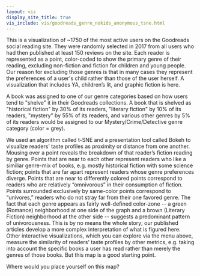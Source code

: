 ```yaml
--- 
layout: vis
display_site_title: true
vis_include: vis/goodreads_genre_nokids_anonymous_tsne.html
---
```


This is a visualization of ~1750 of the most active users on the Goodreads social reading site. They were randomly selected in 2017 from all users who had then published at least 150 reviews on the site.  Each reader is represented as a point, color-coded to show the primary genre of their reading, excluding non-fiction and fiction for children and young people. Our reason for excluding those genres is that in many cases they represent the preferences of a user's child rather than those of the user herself. A visualization that includes YA, children’s lit, and graphic fiction is here.

A book was assigned to one of our genre categories based on how users tend to "shelve" it in their Goodreads collections. A book that is shelved as "historical fiction" by 30% of its readers, "literary fiction" by 10% of its readers, "mystery" by 55% of its readers, and various other genres by 5% of its readers would be assigned to our Mystery/Crime/Detective genre category (color = grey).

We used an algorithm called t-SNE and a presentation tool called Bokeh to visualize readers’ taste profiles as proximity or distance from one another. Mousing over a point reveals the breakdown of that reader’s fiction reading by genre. Points that are near to each other represent readers who like a similiar genre-mix of books, e.g. mostly historical fiction with some science fiction; points that are far apart represent readers whose genre preferences diverge. Points that are near to differently colored points correspond to readers who are relatively “omnivorous” in their consumption of fiction. Points surrounded exclusively by same-color points correspond to “univores,” readers who do not stray far from their one favored genre. The fact that each genre appears as fairly well-defined color-zone -- a green (Romance) neighborhood at one side of the graph and a brown (Literary Fiction) neighborhood at the other side -- suggests a predominant pattern of univorousness. This is by no means the whole story; our published articles develop a more complex interpretation of what is figured here. Other interactive visualizations, which you can explore via the menu above, measure the similarity of readers' taste profiles by other metrics, e.g. taking into account the specific books a user has read rather than merely the genres of those books.
But this map is a good starting point.

Where would you place yourself on this map? 
